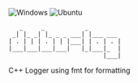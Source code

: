 ![Windows](https://github.com/Husenap/dubu-log/workflows/Windows/badge.svg)
![Ubuntu](https://github.com/Husenap/dubu-log/workflows/Ubuntu/badge.svg)

```
   _     _           _         
 _| |_ _| |_ _ _ ___| |___ ___ 
| . | | | . | | |___| | . | . |
|___|___|___|___|   |_|___|_  |
                          |___|
```

C++ Logger using fmt for formatting